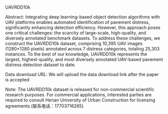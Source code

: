 UAVRDD10k 

Abstract: Integrating deep learning-based object detection algorithms with UAV platforms enables automated identification of pavement distress, significantly enhancing detection efficiency. However, this approach poses one critical challenges: the scarcity of large-scale, high-quality, and diversely annotated benchmark datasets. To address these challenges, we construct the UAVRDD10k dataset, comprising 10,395 UAV images (1280×1280 pixels) annotated across 7 distress categories, totaling 25,303 instances. To the best of our knowledge, UAVRDD10k represents the largest, highest-quality, and most diversely annotated UAV-based pavement distress detection dataset to date.


Data download URL: We will upload the data download link after the paper is accepted


Note: The UAVRDD10k dataset is released for non-commercial scientific research purposes. For commercial applications, interested parties are required to consult Henan University of Urban Construction for licensing agreements.(联系电话：17703716265)


